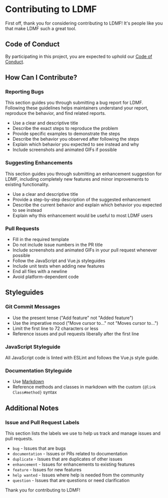 # Contributing to LDMF

First off, thank you for considering contributing to LDMF! It's people like you that make LDMF such a great tool.

## Code of Conduct

By participating in this project, you are expected to uphold our [Code of Conduct](CODE_OF_CONDUCT.md).

## How Can I Contribute?

### Reporting Bugs

This section guides you through submitting a bug report for LDMF. Following these guidelines helps maintainers understand your report, reproduce the behavior, and find related reports.

- Use a clear and descriptive title
- Describe the exact steps to reproduce the problem
- Provide specific examples to demonstrate the steps
- Describe the behavior you observed after following the steps
- Explain which behavior you expected to see instead and why
- Include screenshots and animated GIFs if possible

### Suggesting Enhancements

This section guides you through submitting an enhancement suggestion for LDMF, including completely new features and minor improvements to existing functionality.

- Use a clear and descriptive title
- Provide a step-by-step description of the suggested enhancement
- Describe the current behavior and explain which behavior you expected to see instead
- Explain why this enhancement would be useful to most LDMF users

### Pull Requests

- Fill in the required template
- Do not include issue numbers in the PR title
- Include screenshots and animated GIFs in your pull request whenever possible
- Follow the JavaScript and Vue.js styleguides
- Include unit tests when adding new features
- End all files with a newline
- Avoid platform-dependent code

## Styleguides

### Git Commit Messages

- Use the present tense ("Add feature" not "Added feature")
- Use the imperative mood ("Move cursor to..." not "Moves cursor to...")
- Limit the first line to 72 characters or less
- Reference issues and pull requests liberally after the first line

### JavaScript Styleguide

All JavaScript code is linted with ESLint and follows the Vue.js style guide.

### Documentation Styleguide

- Use [Markdown](https://daringfireball.net/projects/markdown)
- Reference methods and classes in markdown with the custom `{@link Class#method}` syntax

## Additional Notes

### Issue and Pull Request Labels

This section lists the labels we use to help us track and manage issues and pull requests.

- `bug` - Issues that are bugs
- `documentation` - Issues or PRs related to documentation
- `duplicate` - Issues that are duplicates of other issues
- `enhancement` - Issues for enhancements to existing features
- `feature` - Issues for new features
- `help wanted` - Issues where help is needed from the community
- `question` - Issues that are questions or need clarification

Thank you for contributing to LDMF! 